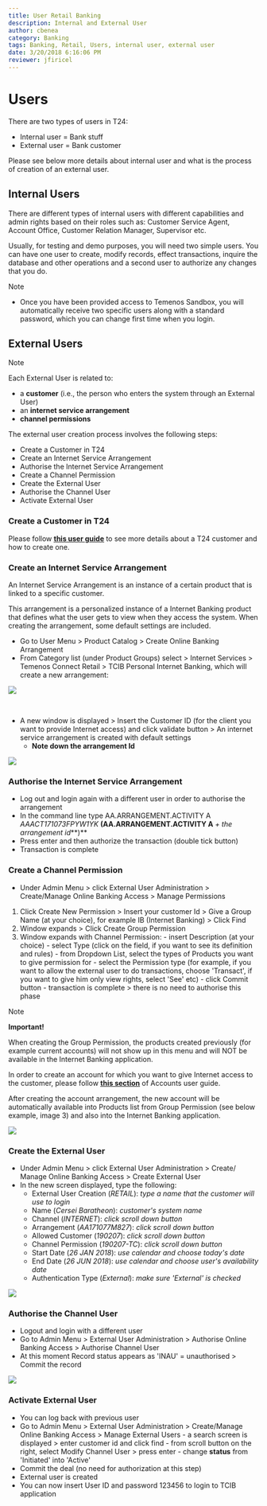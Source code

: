 ```yaml
---
title: User Retail Banking
description: Internal and External User
author: cbenea
category: Banking
tags: Banking, Retail, Users, internal user, external user
date: 3/20/2018 6:16:06 PM 
reviewer: jfiricel
---
```


# Users

There are two types of users in T24: 
 - Internal user = Bank stuff
 - External user = Bank customer 

Please see below more details about internal user and what is the process of creation of an external user.

## Internal Users

There are different types of internal users with different capabilities and admin rights based on their roles such as: Customer Service Agent, Account Office, Customer Relation Manager, Supervisor etc.

Usually, for testing and demo purposes, you will need two simple users. You can have one user to create, modify records, effect transactions, inquire the database and other operations and a second user to authorize any changes that you do.

> [!Note]
>  - Once you have been provided access to Temenos Sandbox, you will automatically receive two specific users along with a standard password, which you can change first time when you login.

## External Users

> [!Note]
>  Each External User is related to:
>  -  a **customer** (i.e., the person who enters the system through an External User)
>  -  an **internet service arrangement**
>  -  **channel permissions**

The external user creation process involves the following steps: 

 - Create a Customer in T24
 - Create an Internet Service Arrangement
 - Authorise the Internet Service Arrangement
 - Create a Channel Permission
 - Create the External User
 - Authorise the Channel User 
 - Activate External User 


### Create a Customer in T24

Please follow [<ins>**this user guide**</ins>](customer.md) to see more details about a T24 customer and how to create one.


### Create an Internet Service Arrangement

An Internet Service Arrangement is an instance of a certain product that is linked to a specific customer. 

This arrangement is a personalized instance of a Internet Banking product that defines what the user gets to view when they access the system. When creating the arrangement, some default settings are included.

 - Go to User Menu > Product Catalog > Create Online Banking Arrangement
 - From Category list (under Product Groups) select > Internet Services > Temenos Connect Retail > TCIB Personal Internet Banking, which will create a new arrangement:

![](images/external-user-create-arrangement.png)

<br>

- A new window is displayed > Insert the Customer ID (for the client you want to provide Internet access) and click validate button > An internet service arrangement is created with default settings
   - **Note down the arrangement Id**

![](images/external-user-arrangement-details.png)

### Authorise the Internet Service Arrangement

 - Log out and login again with a different user in order to authorise the arrangement
 - In the command line type AA.ARRANGEMENT.ACTIVITY A *AAACT171073FPYW1YK* **(AA.ARRANGEMENT.ACTIVITY A** *+ the arrangement id***)**
 - Press enter and then authorize the transaction (double tick button) 
 - Transaction is complete

### Create a Channel Permission

 - Under Admin Menu > click External User Administration > Create/Manage Online Banking Access > Manage Permissions 

1. Click Create New Permission > Insert your customer Id > Give a Group Name (at your choice), for example IB (Internet Banking) > Click Find
2. Window expands > Click Create Group Permission 
3. Window expands with Channel Permission:
        - insert Description (at your choice)
        - select Type (click on the field, if you want to see its definition and rules)
        - from Dropdown List, select the types of Products you want to give permission for
        - select the Permission type (for example, if you want to allow the external user to do transactions, choose 'Transact', if you want to give him only view rights, select 'See' etc)
        - click Commit button
        - transaction is complete > there is no need to authorise this phase

> [!Note] 
> **Important!** 
>
> When creating the Group Permission, the products created previously (for example current accounts) will not show up in this menu and will NOT be available in the Internet Banking application.
> 
>  In order to create an account for which you want to give Internet access to the customer, please follow [<ins>**this section**</ins>](accounts.md) of Accounts user guide.
>  
>  After creating the account arrangement, the new account will be automatically available into Products list from Group Permission (see below example, image 3) and also into the Internet Banking application.

![](images/external-user-create-permission.png)

### Create the External User

 - Under Admin Menu > click External User Administration > Create/ Manage Online Banking Access > Create External User
- In the new screen displayed, type the following:
  - External User Creation (*RETAIL*): *type a name that the customer will use to login*
  - Name (*Cersei Baratheon*): *customer's system name*
  - Channel (*INTERNET*): *click scroll down button*
  - Arrangement (*AA171077M827*): *click scroll down button*
  - Allowed Customer (*190207*): *click scroll down button*
  - Channel Permission (*190207-TC*): *click scroll down button*
  - Start Date (*26 JAN 2018*): *use calendar and choose today's date*
  - End Date (*26 JUN 2018*): *use calendar and choose user's availability date*
  - Authentication Type (*External*): *make sure 'External' is checked*

![](images/external-user-create.png)

### Authorise the Channel User 

 - Logout and login with a different user
 - Go to Admin Menu > External User Administration > Authorise Online Banking Access > Authorise Channel User 
 - At this moment Record status appears as 'INAU' = unauthorised > Commit the record

![](images/external-user-authorise.png)

### Activate External User 

 - You can log back with previous user
 - Go to Admin Menu > External User Administration > Create/Manage Online Banking Access > Manage External Users        - a search screen is displayed > enter customer id and click find
        - from scroll button on the right, select Modify Channel User > press enter
        - change **status** from 'Initiated' into 'Active'
 - Commit the deal (no need for authorization at this step)
 - External user is created
 - You can now insert User ID and password 123456 to login to TCIB application



